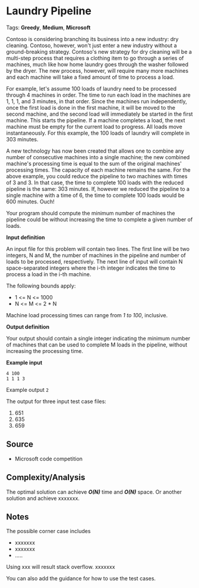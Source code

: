 [comment]: <> (This is a comment, it will not be included. For every question commit to the repository, you should put this readme file in the question/problem folder as a readme file, rename it to README.md)

# Laundry Pipeline
Tags: __Greedy__, __Medium__, __Microsoft__

Contoso is considering branching its business into a new industry: dry cleaning. Contoso, however, won't just enter a new industry without a ground-breaking strategy. Contoso's new strategy for dry cleaning will be a multi-step process that requires a clothing item to go through a series of machines, much like how home laundry goes through the washer followed by the dryer. The new process, however, will require many more machines and each machine will take a fixed amount of time to process a load.

For example, let's assume 100 loads of laundry need to be processed through 4 machines in order. The time to run each load in the machines are 1, 1, 1, and 3 minutes, in that order. Since the machines run independently, once the first load is done in the first machine, it will be moved to the second machine, and the second load will immediately be started in the first machine. This starts the pipeline. If a machine completes a load, the next machine must be empty for the current load to progress. All loads move instantaneously. For this example, the 100 loads of laundry will complete in 303 minutes.

A new technology has now been created that allows one to combine any number of consecutive machines into a single machine; the new combined machine's processing time is equal to the sum of the original machines' processing times. The capacity of each machine remains the same. For the above example, you could reduce the pipeline to two machines with times of 3 and 3. In that case, the time to complete 100 loads with the reduced pipeline is the same: 303 minutes. If, however we reduced the pipeline to a single machine with a time of 6, the time to complete 100 loads would be 600 minutes. Ouch!

Your program should compute the minimum number of machines the pipeline could be without increasing the time to complete a given number of loads.

__Input definition__

An input file for this problem will contain two lines. The first line will be two integers, N and M, the number of machines in the pipeline and number of loads to be processed, respectively. The next line of input will contain N space-separated integers where the i-th integer indicates the time to process a load in the i-th machine.

The following bounds apply:
* 1 <= N <= 1000
* N <= M <= 2 * N

Machine load processing times can range from _1 to 100_, inclusive.

__Output definition__

Your output should contain a single integer indicating the minimum number of machines that can be used to complete M loads in the pipeline, without increasing the processing time.

__Example input__
```
4 100
1 1 1 3
```
Example output `2`

The output for three input test case files:
1. 651
2. 635
3. 659

## Source
[comment]: <> (brief intro to the source of this question. e.g.,)
* Microsoft code competition

## Complexity/Analysis
The optimal solution can achieve ___O(N)___ time and ___O(N)___ space. Or another solution and achieve xxxxxxx.

## Notes
The possible corner case includes
* xxxxxxx
* xxxxxxx
* .....

Using xxx will result stack overflow. xxxxxxx

You can also add the guidance for how to use the test cases.
